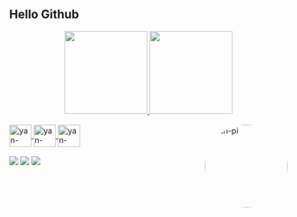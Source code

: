 ## Hello Github 
<div align="center">
  <a href="https://github.com/Yan-pi">
  <img height="150em" src="https://github-readme-stats.vercel.app/api?username=Yan-pi&show_icons=true&theme=dark&include_all_commits=true&count_private=true"/>
  <img height="150em" src="https://github-readme-stats.vercel.app/api/top-langs/?username=Yan-pi&layout=compact&langs_count=7&theme=dark"/>
</div>
<div style="display: inline_block"><br>
  <img align="center" alt="yan-react" heigh="30" width="40" src="https://cdn.jsdelivr.net/gh/devicons/devicon/icons/react/react-original.svg" />
  <img align="center" alt="yan-node" heigh="30" width="40"  src="https://cdn.jsdelivr.net/gh/devicons/devicon/icons/nodejs/nodejs-original.svg" />
  <img align="center" alt="yan-vue" heigh="30" width="40"  src="https://cdn.jsdelivr.net/gh/devicons/devicon/icons/vuejs/vuejs-original.svg" />  
  <img align="right" alt="yan-pi" height="150" style="border-radius:150px;" src="https://i.pinimg.com/originals/ea/97/dd/ea97dd3896500ad29dcad659abdb8a2e.jpg">
</div>
 
<div style="display: inline_block"><br>
  <a  href="https://www.instagram.com/yanfsb/" target="_blank"> <img src="https://img.shields.io/badge/-Instagram-%23E4405F?style=for-the-badge&logo=instagram&logoColor=white" target="_blank"></a>
  <a  href = "mailto:yanfernandes404@gmail.com"><img src="https://img.shields.io/badge/-Gmail-%23333?style=for-the-badge&logo=gmail&logoColor=white" target="_blank"></a>
  <a  href="https://www.linkedin.com/in/yan-fernandes-55a81a201/" target="_blank"><img src="https://img.shields.io/badge/LinkedIn-0077B5?style=for-the-badge&logo=linkedin&logoColor=white" target="_blank"</a> 
</div>

